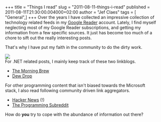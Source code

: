 +++
title = "Things I read"
slug = "2011-08-11-things-i-read"
published = 2011-08-11T21:30:00.004000+02:00
author = "Jef Claes"
tags = [ "General",]
+++
Over the years I have collected an impressive collection of technology
related feeds in my [Google Reader](http://google.com/reader/) account.
Lately, I find myself neglecting most of my Google Reader subscriptions,
and getting my information from a few specific sources. It just has
become too much of a chore to sift out the really interesting posts.  
  
That's why I have put my faith in the community to do the dirty work.  
  
[![](/post/images/thumbnails/2011-08-11-things-i-read-gullgraver_1850_california.jpg)](/post/images/2011-08-11-things-i-read-gullgraver_1850_california.jpg)  
For .NET related posts, I mainly keep track of these two linkblogs.

-   [The Morning Brew](http://blog.cwa.me.uk/)
-   [Dew Drop](http://www.alvinashcraft.com/)

For other programming content that isn't biased towards the Microsoft
stack, I also read following community driven link aggregators.

-   [Hacker News](http://news.ycombinator.com/) (!)
-   [The Programming Subreddit](http://www.reddit.com/r/programming)

How do <span style="font-weight:bold;">you</span> try to cope with the
abundance of information out there?
